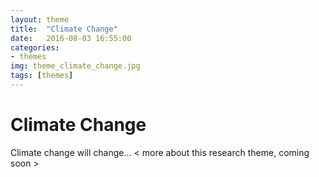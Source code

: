 ```yaml
---
layout: theme
title:  "Climate Change"
date:   2016-08-03 16:55:00
categories:
- themes
img: theme_climate_change.jpg
tags: [themes]
---
```


# Climate Change

Climate change will change... < more about this research theme, coming soon >
